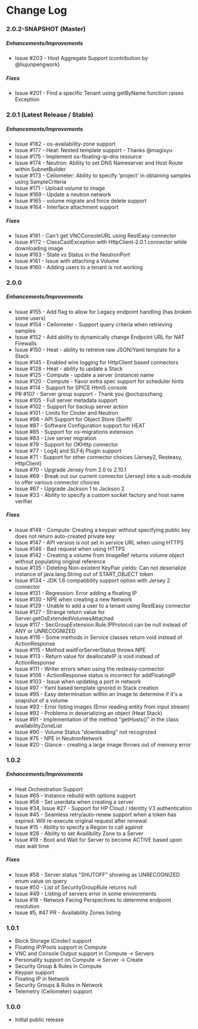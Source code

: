 # Change Log

### 2.0.2-SNAPSHOT (Master)

##### Enhancements/Improvements

* Issue #203 - Host Aggregate Support (contribution by @liujunpengwork)

##### Fixes

* Issue #201 - Find a specific Tenant using getByName function raises Exception

### 2.0.1 (Latest Release / Stable)

##### Enhancements/Improvements

* Issue #182 - os-availability-zone support
* Issue #177 - Heat: Nested template support - Thanks @magixyu 
* Issue #175 - Implement os-floating-ip-dns resource
* Issue #174 - Neutron: Ability to set DNS Nameserver and Host Route within SubnetBuilder  
* Issue #173 - Ceilometer: Ability to specify 'project' in obtaining samples using SampleCriteria
* Issue #171 - Upload volume to image  
* Issue #169 - Update a neutron network
* Issue #165 - volume migrate and force delete support  
* Issue #164 - Interface attachment support

##### Fixes

* Issue #181 - Can't get VNCConsoleURL using RestEasy connector
* Issue #172 - ClassCastException with HttpClient-2.0.1 connecter while downloading image
* Issue #163  - State vs Status in the NeutronPort
* Issue #161  - Issue with attaching a Volume
* Issue #160 - Adding users to a tenant is not working

### 2.0.0

##### Enhancements/Improvements

* Issue #155 - Add flag to allow for Legacy endpoint handling (has broken some users)
* Issue #154 - Ceilometer - Support query criteria when retrieving samples
* Issue #152 - Add ability to dynamically change Endpoint URL for NAT Firewalls
* Issue #150 - Heat - ability to retreive raw JSON/Yaml template for a Stack
* Issue #145 - Enabled wire logging for HttpClient based connectors
* Issue #128 - Heat - ability to update a Stack
* Issue #125 - Compute - update a server (instance) name
* Issue #120 - Compute - flavor extra spec support for scheduler hints
* Issue #114 - Support for SPICE Html5 console
* PR    #107 - Server group support - Thank you @octupszhang
* Issue #105 - Full server metadata support
* Issue #102 - Support for backup server action
* Issue #101 - Limits for Cinder and Neutron
* Issue #98 - API Support for Object Store (Swift)
* Issue #87 - Software Configuration support for HEAT
* Issue #85 - Support for os-migrations extension
* Issue #83 - Live server migration
* Issue #79 - Support for OKHttp connector
* Issue #77 - Log4j and SLF4j Plugin support
* Issue #71 - Support for other connector choices (Jersey2, Resteasy, HttpClient)
* Issue #70 - Upgrade Jersey from 2.0 to 2.10.1
* Issue #69 - Break out our current connector (Jersey) into a sub-module to offer various connector choices
* Issue #67 - Upgrade Jackson 1 to Jackson 2
* Issue #33 - Ability to specify a custom socket factory and host name verifier

##### Fixes

* Issue #148 - Compute: Creating a keypair without specifying public key does not return auto-created private key
* Issue #147 - API version is not set in service URL when using HTTPS
* Issue #146 - Bad request when using HTTPS
* Issue #142 - Creating a volume from ImageRef returns volume object without populating original reference
* Issue #135 - Deleting Non-existent KeyPair yields: Can not deserialize instance of java.lang.String out of START_OBJECT token
* Issue #134 - JDK 1.6 compatibility support option with Jersey 2 connector
* Issue #131 - Regression: Error adding a floating IP
* Issue #130 - NPE when creating a new Network
* Issue #129 - Unable to add a user to a tenant using RestEasy connector
* Issue #127 - Strange return value for Server.getOsExtendedVolumesAttached
* Issue #117 - SecGroupExtension.Rule.IPProtocol can be null instead of ANY or UNRECOGNIZED
* Issue #116 - Some methods in Service classes return void instead of ActionResponse
* Issue #115 - Method waitForServerStatus throws NPE
* Issue #113 - Return value for deallocateIP is void instead of ActionResponse
* Issue #111 - Writer errors when using the resteasy-connector
* Issue #106 - ActionResponse status is incorrect for addFloatingIP
* Issue #103 - Issue when updating a port in network
* Issue #97 - Yaml based template ignored in Stack creation
* Issue #95 - Easy determination within an Image to determine if it's a snapshot of a volume
* Issue #93 - Error listing images (Error reading entity from input stream)
* Issue #92 - Problems in deserializing an object (Heat Stack)
* Issue #91 - Implementation of the method "getHosts()" in the class availabilityZoneList
* Issue #90 - Volume Status "downloading" not recognized
* Issue #75 - NPE in NeutronNetwork
* Issue #20 - Glance - creating a large image throws out of memory error

### 1.0.2

##### Enhancements/Improvements

* Heat Orchestration Support
* Issue #65 - Instance rebuild with options support
* Issue #56 - Set userdata when creating a server
* Issue #34, Issue #27 - Support for HP Cloud / Identity V3 authentication
* Issue #45 - Seamless retry/auto-renew support when a token has expired. Will re-execute original request after renewal
* Issue #15 - Ability to specify a Region to call against
* Issue #26 - Ability to set Availibility Zone to a Server
* Issue #19 - Boot and Wait for Server to become ACTIVE based upon max wait time
 

##### Fixes
* Issue #58 - Server status "SHUTOFF" showing as UNRECOGNIZED enum value on query
* Issue #50 - List of SecurityGroupRule returns null
* Issue #49 - Listing of servers error in some environments
* Issue #18 - Network Facing Perspectives to determine endpoint resolution
* Issue #5, #47 PR - Availability Zones listing

### 1.0.1

* Block Storage (Cinder) support
* Floating IP/Pools support in Compute
* VNC and Console Output support in Compute -> Servers
* Personality support on Compute -> Server -> Create
* Security Group & Rules in Compute
* Keypair support
* Floating IP in Network
* Security Groups & Rules in Network
* Telemetry (Ceilometer) support

### 1.0.0

* Initial public release
